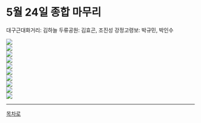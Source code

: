 # 5월 24일 종합 마무리
대구근대화거리: 김하늘
두류공원: 김효곤, 조진성
강정고령보: 박규민, 박인수

![](https://github.com/isp829/2021_MHC_3/blob/main/5.24/001.png)  
![](https://github.com/isp829/2021_MHC_3/blob/main/5.24/002.png)  
![](https://github.com/isp829/2021_MHC_3/blob/main/5.24/003.png)  
![](https://github.com/isp829/2021_MHC_3/blob/main/5.24/004.png)  
![](https://github.com/isp829/2021_MHC_3/blob/main/5.24/005.png)  
![](https://github.com/isp829/2021_MHC_3/blob/main/5.24/006.png)  
![](https://github.com/isp829/2021_MHC_3/blob/main/5.24/007.png)  
![](https://github.com/isp829/2021_MHC_3/blob/main/5.24/008.png)  
![](https://github.com/isp829/2021_MHC_3/blob/main/5.24/009.png)  
![](https://github.com/isp829/2021_MHC_3/blob/main/5.24/010.png)  
  
----------------------  
[목차로](https://github.com/isp829/2021_MHC_3/blob/main/README.md)  
